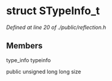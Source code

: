 # struct STypeInfo_t

*Defined at line 20 of ./public/reflection.h*

## Members

type_info typeinfo

public unsigned long long size



